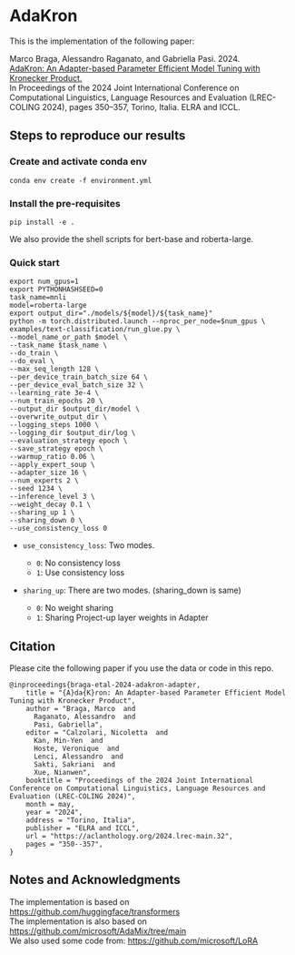 # AdaKron

This is the implementation of the following paper:

Marco Braga, Alessandro Raganato, and Gabriella Pasi. 2024.    
[AdaKron: An Adapter-based Parameter Efficient Model Tuning with Kronecker Product.](https://aclanthology.org/2024.lrec-main.32/)    
In Proceedings of the 2024 Joint International Conference on Computational Linguistics, Language Resources and Evaluation (LREC-COLING 2024), pages 350–357, Torino, Italia. ELRA and ICCL.    


## Steps to reproduce our results
### Create and activate conda env
```console
conda env create -f environment.yml
```
### Install the pre-requisites
```console
pip install -e .
```

We also provide the shell scripts for bert-base and roberta-large.

### Quick start
```console
export num_gpus=1
export PYTHONHASHSEED=0
task_name=mnli
model=roberta-large
export output_dir="./models/${model}/${task_name}"
python -m torch.distributed.launch --nproc_per_node=$num_gpus \
examples/text-classification/run_glue.py \
--model_name_or_path $model \
--task_name $task_name \
--do_train \
--do_eval \
--max_seq_length 128 \
--per_device_train_batch_size 64 \
--per_device_eval_batch_size 32 \
--learning_rate 3e-4 \
--num_train_epochs 20 \
--output_dir $output_dir/model \
--overwrite_output_dir \
--logging_steps 1000 \
--logging_dir $output_dir/log \
--evaluation_strategy epoch \
--save_strategy epoch \
--warmup_ratio 0.06 \
--apply_expert_soup \
--adapter_size 16 \
--num_experts 2 \
--seed 1234 \
--inference_level 3 \
--weight_decay 0.1 \
--sharing_up 1 \
--sharing_down 0 \
--use_consistency_loss 0

```
* `use_consistency_loss`: Two modes. 
  * `0`: No consistency loss
  * `1`: Use consistency loss


* `sharing_up`: There are two modes. (sharing_down is same)
  * `0`: No weight sharing
  * `1`: Sharing Project-up layer weights in Adapter

## Citation

Please cite the following paper if you use the data or code in this repo.

```
@inproceedings{braga-etal-2024-adakron-adapter,
    title = "{A}da{K}ron: An Adapter-based Parameter Efficient Model Tuning with Kronecker Product",
    author = "Braga, Marco  and
      Raganato, Alessandro  and
      Pasi, Gabriella",
    editor = "Calzolari, Nicoletta  and
      Kan, Min-Yen  and
      Hoste, Veronique  and
      Lenci, Alessandro  and
      Sakti, Sakriani  and
      Xue, Nianwen",
    booktitle = "Proceedings of the 2024 Joint International Conference on Computational Linguistics, Language Resources and Evaluation (LREC-COLING 2024)",
    month = may,
    year = "2024",
    address = "Torino, Italia",
    publisher = "ELRA and ICCL",
    url = "https://aclanthology.org/2024.lrec-main.32",
    pages = "350--357",
}
```

## Notes and Acknowledgments
The implementation is based on https://github.com/huggingface/transformers  <br>
The implementation is also based on https://github.com/microsoft/AdaMix/tree/main <br>
We also used some code from: https://github.com/microsoft/LoRA 
